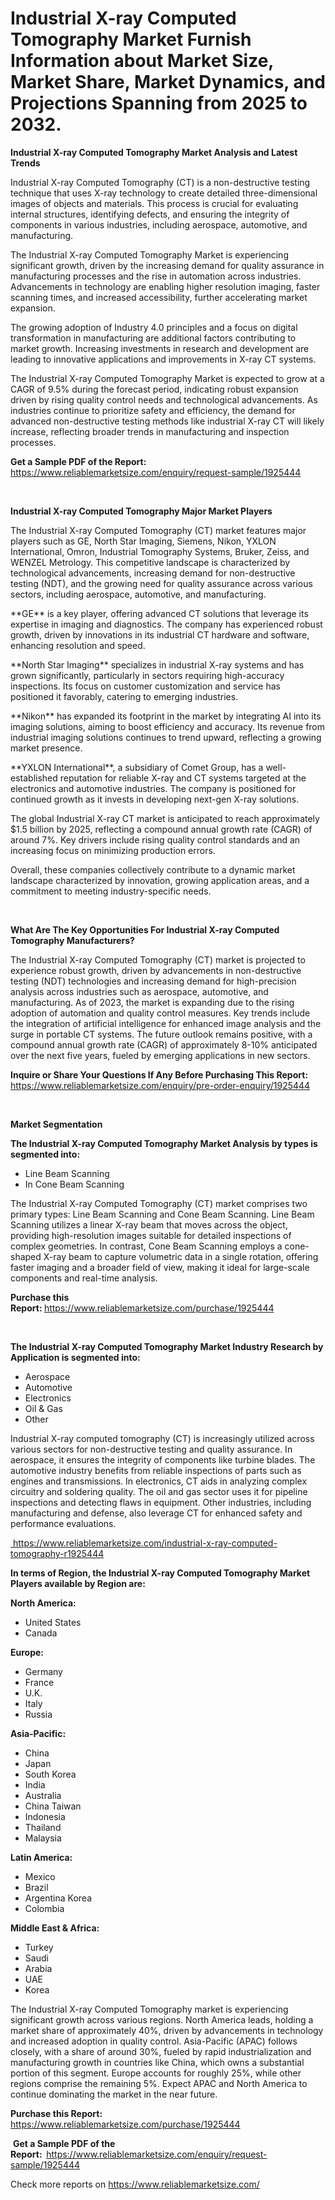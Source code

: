 <p><h1>Industrial X-ray Computed Tomography Market Furnish Information about Market Size, Market Share, Market Dynamics, and Projections Spanning from 2025 to 2032.</h1></p><p><strong>Industrial X-ray Computed Tomography Market Analysis and Latest Trends</strong></p>
<p><p>Industrial X-ray Computed Tomography (CT) is a non-destructive testing technique that uses X-ray technology to create detailed three-dimensional images of objects and materials. This process is crucial for evaluating internal structures, identifying defects, and ensuring the integrity of components in various industries, including aerospace, automotive, and manufacturing.</p><p>The Industrial X-ray Computed Tomography Market is experiencing significant growth, driven by the increasing demand for quality assurance in manufacturing processes and the rise in automation across industries. Advancements in technology are enabling higher resolution imaging, faster scanning times, and increased accessibility, further accelerating market expansion. </p><p>The growing adoption of Industry 4.0 principles and a focus on digital transformation in manufacturing are additional factors contributing to market growth. Increasing investments in research and development are leading to innovative applications and improvements in X-ray CT systems.</p><p>The Industrial X-ray Computed Tomography Market is expected to grow at a CAGR of 9.5% during the forecast period, indicating robust expansion driven by rising quality control needs and technological advancements. As industries continue to prioritize safety and efficiency, the demand for advanced non-destructive testing methods like industrial X-ray CT will likely increase, reflecting broader trends in manufacturing and inspection processes.</p></p>
<p><strong>Get a Sample PDF of the Report:&nbsp;</strong> <a href="https://www.reliablemarketsize.com/enquiry/request-sample/1925444?utm_campaign=2453&utm_medium=2&utm_source=Github&utm_content=ia&utm_term=28032025&utm_id=industrial-x-ray-computed-tomography">https://www.reliablemarketsize.com/enquiry/request-sample/1925444</a></p>
<p>&nbsp;</p>
<p><strong>Industrial X-ray Computed Tomography Major Market Players</strong></p>
<p><p>The Industrial X-ray Computed Tomography (CT) market features major players such as GE, North Star Imaging, Siemens, Nikon, YXLON International, Omron, Industrial Tomography Systems, Bruker, Zeiss, and WENZEL Metrology. This competitive landscape is characterized by technological advancements, increasing demand for non-destructive testing (NDT), and the growing need for quality assurance across various sectors, including aerospace, automotive, and manufacturing.</p><p>**GE** is a key player, offering advanced CT solutions that leverage its expertise in imaging and diagnostics. The company has experienced robust growth, driven by innovations in its industrial CT hardware and software, enhancing resolution and speed.</p><p>**North Star Imaging** specializes in industrial X-ray systems and has grown significantly, particularly in sectors requiring high-accuracy inspections. Its focus on customer customization and service has positioned it favorably, catering to emerging industries.</p><p>**Nikon** has expanded its footprint in the market by integrating AI into its imaging solutions, aiming to boost efficiency and accuracy. Its revenue from industrial imaging solutions continues to trend upward, reflecting a growing market presence.</p><p>**YXLON International**, a subsidiary of Comet Group, has a well-established reputation for reliable X-ray and CT systems targeted at the electronics and automotive industries. The company is positioned for continued growth as it invests in developing next-gen X-ray solutions.</p><p>The global Industrial X-ray CT market is anticipated to reach approximately $1.5 billion by 2025, reflecting a compound annual growth rate (CAGR) of around 7%. Key drivers include rising quality control standards and an increasing focus on minimizing production errors.</p><p>Overall, these companies collectively contribute to a dynamic market landscape characterized by innovation, growing application areas, and a commitment to meeting industry-specific needs.</p></p>
<p>&nbsp;</p>
<p><strong>What Are The Key Opportunities For Industrial X-ray Computed Tomography Manufacturers?</strong></p>
<p><p>The Industrial X-ray Computed Tomography (CT) market is projected to experience robust growth, driven by advancements in non-destructive testing (NDT) technologies and increasing demand for high-precision analysis across industries such as aerospace, automotive, and manufacturing. As of 2023, the market is expanding due to the rising adoption of automation and quality control measures. Key trends include the integration of artificial intelligence for enhanced image analysis and the surge in portable CT systems. The future outlook remains positive, with a compound annual growth rate (CAGR) of approximately 8-10% anticipated over the next five years, fueled by emerging applications in new sectors.</p></p>
<p><strong>Inquire or Share Your Questions If Any Before Purchasing This Report:</strong> <a href="https://www.reliablemarketsize.com/enquiry/pre-order-enquiry/1925444?utm_campaign=2453&utm_medium=2&utm_source=Github&utm_content=ia&utm_term=28032025&utm_id=industrial-x-ray-computed-tomography">https://www.reliablemarketsize.com/enquiry/pre-order-enquiry/1925444</a></p>
<p>&nbsp;</p>
<p><strong>Market Segmentation</strong></p>
<p><strong>The Industrial X-ray Computed Tomography Market Analysis by types is segmented into:</strong></p>
<p><ul><li>Line Beam Scanning</li><li>In Cone Beam Scanning</li></ul></p>
<p><p>The Industrial X-ray Computed Tomography (CT) market comprises two primary types: Line Beam Scanning and Cone Beam Scanning. Line Beam Scanning utilizes a linear X-ray beam that moves across the object, providing high-resolution images suitable for detailed inspections of complex geometries. In contrast, Cone Beam Scanning employs a cone-shaped X-ray beam to capture volumetric data in a single rotation, offering faster imaging and a broader field of view, making it ideal for large-scale components and real-time analysis.</p></p>
<p><strong>Purchase this Report:&nbsp;</strong><a href="https://www.reliablemarketsize.com/purchase/1925444?utm_campaign=2453&utm_medium=2&utm_source=Github&utm_content=ia&utm_term=28032025&utm_id=industrial-x-ray-computed-tomography">https://www.reliablemarketsize.com/purchase/1925444</a></p>
<p>&nbsp;</p>
<p><strong>The Industrial X-ray Computed Tomography Market Industry Research by Application is segmented into:</strong></p>
<p><ul><li>Aerospace</li><li>Automotive</li><li>Electronics</li><li>Oil & Gas</li><li>Other</li></ul></p>
<p><p>Industrial X-ray computed tomography (CT) is increasingly utilized across various sectors for non-destructive testing and quality assurance. In aerospace, it ensures the integrity of components like turbine blades. The automotive industry benefits from reliable inspections of parts such as engines and transmissions. In electronics, CT aids in analyzing complex circuitry and soldering quality. The oil and gas sector uses it for pipeline inspections and detecting flaws in equipment. Other industries, including manufacturing and defense, also leverage CT for enhanced safety and performance evaluations.</p></p>
<p><a href="https://www.reliablemarketsize.com/industrial-x-ray-computed-tomography-r1925444?utm_campaign=2453&utm_medium=2&utm_source=Github&utm_content=ia&utm_term=28032025&utm_id=industrial-x-ray-computed-tomography">&nbsp;https://www.reliablemarketsize.com/industrial-x-ray-computed-tomography-r1925444</a></p>
<p><strong>In terms of Region, the Industrial X-ray Computed Tomography Market Players available by Region are:</strong></p>
<p>
    <p> <strong> North America: </strong>
        <ul>
            <li>United States</li>
            <li>Canada</li>
        </ul>
        </p> 
    <p> <strong> Europe: </strong>
        <ul>
            <li>Germany</li>
            <li>France</li>
            <li>U.K.</li>
            <li>Italy</li>
            <li>Russia</li>
        </ul>
        </p> 
    <p> <strong> Asia-Pacific: </strong>
        <ul>
            <li>China</li>
            <li>Japan</li>
            <li>South Korea</li>
            <li>India</li>
            <li>Australia</li>
            <li>China Taiwan</li>
            <li>Indonesia</li>
            <li>Thailand</li>
            <li>Malaysia</li>
        </ul>
        </p> 
    <p> <strong> Latin America: </strong>
        <ul>
            <li>Mexico</li>
            <li>Brazil</li>
            <li>Argentina Korea</li>
            <li>Colombia</li>
        </ul>
        </p> 
    <p> <strong> Middle East & Africa: </strong>
        <ul>
            <li>Turkey</li>
            <li>Saudi</li>
            <li>Arabia</li>
            <li>UAE</li>
            <li>Korea</li>
        </ul>
    </p>
    </p>
<p><p>The Industrial X-ray Computed Tomography market is experiencing significant growth across various regions. North America leads, holding a market share of approximately 40%, driven by advancements in technology and increased adoption in quality control. Asia-Pacific (APAC) follows closely, with a share of around 30%, fueled by rapid industrialization and manufacturing growth in countries like China, which owns a substantial portion of this segment. Europe accounts for roughly 25%, while other regions comprise the remaining 5%. Expect APAC and North America to continue dominating the market in the near future.</p></p>
<p><strong>Purchase this Report: </strong><a href="https://www.reliablemarketsize.com/purchase/1925444?utm_campaign=2453&utm_medium=2&utm_source=Github&utm_content=ia&utm_term=28032025&utm_id=industrial-x-ray-computed-tomography">https://www.reliablemarketsize.com/purchase/1925444</a></p>
<p>&nbsp;<strong>Get a Sample PDF of the Report:&nbsp;&nbsp;</strong><a href="https://www.reliablemarketsize.com/enquiry/request-sample/1925444?utm_campaign=2453&utm_medium=2&utm_source=Github&utm_content=ia&utm_term=28032025&utm_id=industrial-x-ray-computed-tomography">https://www.reliablemarketsize.com/enquiry/request-sample/1925444</a></p>
<p><strong></strong></p>
<p>Check more reports on <a href="https://www.reliablemarketsize.com/?utm_campaign=2453&utm_medium=2&utm_source=Github&utm_content=ia&utm_term=28032025&utm_id=industrial-x-ray-computed-tomography">https://www.reliablemarketsize.com/</a></p>